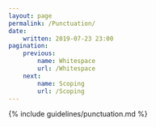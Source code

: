 ```yaml
---
layout: page
permalink: /Punctuation/
date:
    written: 2019-07-23 23:00
pagination:
    previous:
        name: Whitespace
        url: /Whitespace
    next:
        name: Scoping
        url: /Scoping
---
```


{% include guidelines/punctuation.md %}
